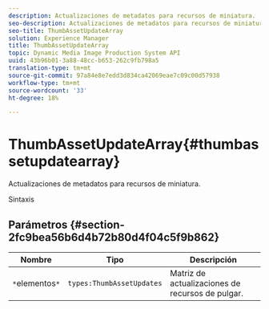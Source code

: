 ```yaml
---
description: Actualizaciones de metadatos para recursos de miniatura.
seo-description: Actualizaciones de metadatos para recursos de miniatura.
seo-title: ThumbAssetUpdateArray
solution: Experience Manager
title: ThumbAssetUpdateArray
topic: Dynamic Media Image Production System API
uuid: 43b96b01-3a88-48cc-b653-262c9fb798a5
translation-type: tm+mt
source-git-commit: 97a84e8e7edd3d834ca42069eae7c09c00d57938
workflow-type: tm+mt
source-wordcount: '33'
ht-degree: 18%

---
```



# ThumbAssetUpdateArray{#thumbassetupdatearray}

Actualizaciones de metadatos para recursos de miniatura.

Sintaxis

## Parámetros {#section-2fc9bea56b6d4b72b80d4f04c5f9b862}

| Nombre | Tipo | Descripción |
|---|---|---|
| `*`elementos`*` | `types:ThumbAssetUpdates` | Matriz de actualizaciones de recursos de pulgar. |

